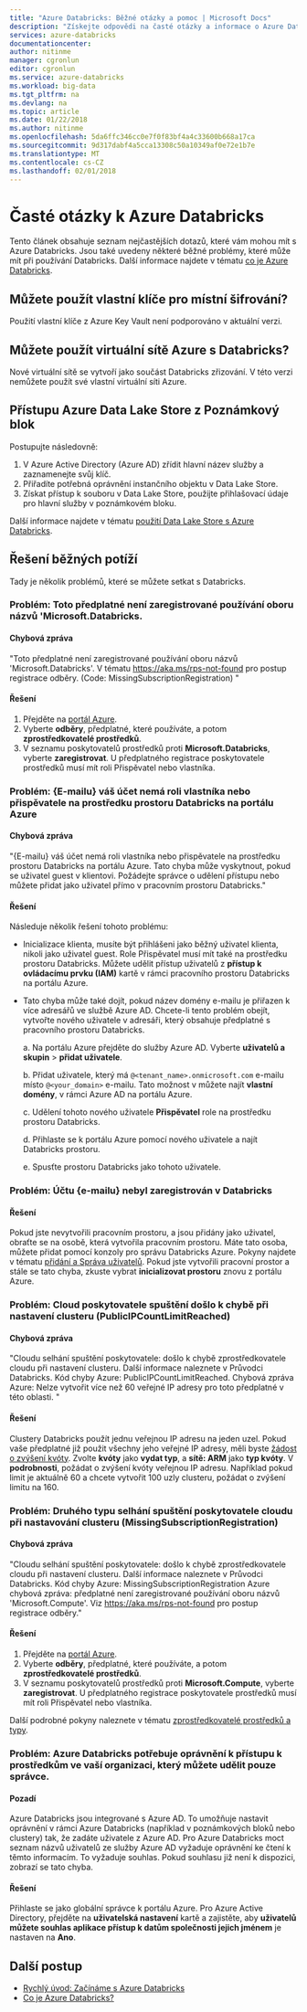 ```yaml
---
title: "Azure Databricks: Běžné otázky a pomoc | Microsoft Docs"
description: "Získejte odpovědi na časté otázky a informace o Azure Databricks odstraňování potíží."
services: azure-databricks
documentationcenter: 
author: nitinme
manager: cgronlun
editor: cgronlun
ms.service: azure-databricks
ms.workload: big-data
ms.tgt_pltfrm: na
ms.devlang: na
ms.topic: article
ms.date: 01/22/2018
ms.author: nitinme
ms.openlocfilehash: 5da6ffc346cc0e7f0f83bf4a4c33600b668a17ca
ms.sourcegitcommit: 9d317dabf4a5cca13308c50a10349af0e72e1b7e
ms.translationtype: MT
ms.contentlocale: cs-CZ
ms.lasthandoff: 02/01/2018
---
```

# <a name="frequently-asked-questions-about-azure-databricks"></a>Časté otázky k Azure Databricks

Tento článek obsahuje seznam nejčastějších dotazů, které vám mohou mít s Azure Databricks. Jsou také uvedeny některé běžné problémy, které může mít při používání Databricks. Další informace najdete v tématu [co je Azure Databricks](what-is-azure-databricks.md). 

## <a name="can-i-use-my-own-keys-for-local-encryption"></a>Můžete použít vlastní klíče pro místní šifrování? 
Použití vlastní klíče z Azure Key Vault není podporováno v aktuální verzi. 

## <a name="can-i-use-azure-virtual-networks-with-databricks"></a>Můžete použít virtuální sítě Azure s Databricks?
Nové virtuální sítě se vytvoří jako součást Databricks zřizování. V této verzi nemůžete použít své vlastní virtuální síti Azure.

## <a name="how-do-i-access-azure-data-lake-store-from-a-notebook"></a>Přístupu Azure Data Lake Store z Poznámkový blok 

Postupujte následovně:
1. V Azure Active Directory (Azure AD) zřídit hlavní název služby a zaznamenejte svůj klíč.
2. Přiřadíte potřebná oprávnění instančního objektu v Data Lake Store.
3. Získat přístup k souboru v Data Lake Store, použijte přihlašovací údaje pro hlavní služby v poznámkovém bloku.

Další informace najdete v tématu [použití Data Lake Store s Azure Databricks](https://docs.azuredatabricks.net/spark/latest/data-sources/azure/azure-datalake.html).

## <a name="fix-common-problems"></a>Řešení běžných potíží

Tady je několik problémů, které se můžete setkat s Databricks.

### <a name="issue-this-subscription-is-not-registered-to-use-the-namespace-microsoftdatabricks"></a>Problém: Toto předplatné není zaregistrované používání oboru názvů 'Microsoft.Databricks.

#### <a name="error-message"></a>Chybová zpráva

"Toto předplatné není zaregistrované používání oboru názvů 'Microsoft.Databricks'. V tématu https://aka.ms/rps-not-found pro postup registrace odběry. (Code: MissingSubscriptionRegistration) "

#### <a name="solution"></a>Řešení

1. Přejděte na [portál Azure](https://portal.azure.com).
2. Vyberte **odběry**, předplatné, které používáte, a potom **zprostředkovatelé prostředků**. 
3. V seznamu poskytovatelů prostředků proti **Microsoft.Databricks**, vyberte **zaregistrovat**. U předplatného registrace poskytovatele prostředků musí mít roli Přispěvatel nebo vlastníka.


### <a name="issue-your-account-email-does-not-have-the-owner-or-contributor-role-on-the-databricks-workspace-resource-in-the-azure-portal"></a>Problém: {E-mailu} váš účet nemá roli vlastníka nebo přispěvatele na prostředku prostoru Databricks na portálu Azure

#### <a name="error-message"></a>Chybová zpráva

"{E-mailu} váš účet nemá roli vlastníka nebo přispěvatele na prostředku prostoru Databricks na portálu Azure. Tato chyba může vyskytnout, pokud se uživatel guest v klientovi. Požádejte správce o udělení přístupu nebo můžete přidat jako uživatel přímo v pracovním prostoru Databricks." 

#### <a name="solution"></a>Řešení

Následuje několik řešení tohoto problému:

* Inicializace klienta, musíte být přihlášeni jako běžný uživatel klienta, nikoli jako uživatel guest. Role Přispěvatel musí mít také na prostředku prostoru Databricks. Můžete udělit přístup uživatelů z **přístup k ovládacímu prvku (IAM)** kartě v rámci pracovního prostoru Databricks na portálu Azure.

* Tato chyba může také dojít, pokud název domény e-mailu je přiřazen k více adresářů ve službě Azure AD. Chcete-li tento problém obejít, vytvořte nového uživatele v adresáři, který obsahuje předplatné s pracovního prostoru Databricks.

    a. Na portálu Azure přejděte do služby Azure AD. Vyberte **uživatelů a skupin** > **přidat uživatele**.

    b. Přidat uživatele, který má `@<tenant_name>.onmicrosoft.com` e-mailu místo `@<your_domain>` e-mailu. Tato možnost v můžete najít **vlastní domény**, v rámci Azure AD na portálu Azure.
    
    c. Udělení tohoto nového uživatele **Přispěvatel** role na prostředku prostoru Databricks.
    
    d. Přihlaste se k portálu Azure pomocí nového uživatele a najít Databricks prostoru.
    
    e. Spusťte prostoru Databricks jako tohoto uživatele.


### <a name="issue-your-account-email-has-not-been-registered-in-databricks"></a>Problém: Účtu {e-mailu} nebyl zaregistrován v Databricks 

#### <a name="solution"></a>Řešení

Pokud jste nevytvořili pracovním prostoru, a jsou přidány jako uživatel, obraťte se na osobě, která vytvořila pracovním prostoru. Máte tato osoba, můžete přidat pomocí konzoly pro správu Databricks Azure. Pokyny najdete v tématu [přidání a Správa uživatelů](https://docs.azuredatabricks.net/administration-guide/admin-settings/users.html). Pokud jste vytvořili pracovní prostor a stále se tato chyba, zkuste vybrat **inicializovat prostoru** znovu z portálu Azure.

### <a name="issue-cloud-provider-launch-failure-while-setting-up-the-cluster-publicipcountlimitreached"></a>Problém: Cloud poskytovatele spuštění došlo k chybě při nastavení clusteru (PublicIPCountLimitReached)

#### <a name="error-message"></a>Chybová zpráva

"Cloudu selhání spuštění poskytovatele: došlo k chybě zprostředkovatele cloudu při nastavení clusteru. Další informace naleznete v Průvodci Databricks. Kód chyby Azure: PublicIPCountLimitReached. Chybová zpráva Azure: Nelze vytvořit více než 60 veřejné IP adresy pro toto předplatné v této oblasti. "

#### <a name="solution"></a>Řešení

Clustery Databricks použít jednu veřejnou IP adresu na jeden uzel. Pokud vaše předplatné již použit všechny jeho veřejné IP adresy, měli byste [žádost o zvýšení kvóty](https://docs.microsoft.com/azure/azure-supportability/resource-manager-core-quotas-request). Zvolte **kvóty** jako **vydat typ**, a **sítě: ARM** jako **typ kvóty**. V **podrobnosti**, požádat o zvýšení kvóty veřejnou IP adresu. Například pokud limit je aktuálně 60 a chcete vytvořit 100 uzly clusteru, požádat o zvýšení limitu na 160.

### <a name="issue-a-second-type-of-cloud-provider-launch-failure-while-setting-up-the-cluster-missingsubscriptionregistration"></a>Problém: Druhého typu selhání spuštění poskytovatele cloudu při nastavování clusteru (MissingSubscriptionRegistration)

#### <a name="error-message"></a>Chybová zpráva

"Cloudu selhání spuštění poskytovatele: došlo k chybě zprostředkovatele cloudu při nastavení clusteru. Další informace naleznete v Průvodci Databricks.
Kód chyby Azure: MissingSubscriptionRegistration Azure chybová zpráva: předplatné není zaregistrované používání oboru názvů 'Microsoft.Compute'. Viz https://aka.ms/rps-not-found pro postup registrace odběry."

#### <a name="solution"></a>Řešení

1. Přejděte na [portál Azure](https://portal.azure.com).
2. Vyberte **odběry**, předplatné, které používáte, a potom **zprostředkovatelé prostředků**. 
3. V seznamu poskytovatelů prostředků proti **Microsoft.Compute**, vyberte **zaregistrovat**. U předplatného registrace poskytovatele prostředků musí mít roli Přispěvatel nebo vlastníka.

Další podrobné pokyny naleznete v tématu [zprostředkovatelé prostředků a typy](../azure-resource-manager/resource-manager-supported-services.md).

### <a name="issue-azure-databricks-needs-permissions-to-access-resources-in-your-organization-that-only-an-admin-can-grant"></a>Problém: Azure Databricks potřebuje oprávnění k přístupu k prostředkům ve vaší organizaci, který můžete udělit pouze správce.

#### <a name="background"></a>Pozadí

Azure Databricks jsou integrované s Azure AD. To umožňuje nastavit oprávnění v rámci Azure Databricks (například v poznámkových bloků nebo clustery) tak, že zadáte uživatele z Azure AD. Pro Azure Databricks moct seznam názvů uživatelů ze služby Azure AD vyžaduje oprávnění ke čtení k těmto informacím. To vyžaduje souhlas. Pokud souhlasu již není k dispozici, zobrazí se tato chyba.

#### <a name="solution"></a>Řešení

Přihlaste se jako globální správce k portálu Azure. Pro Azure Active Directory, přejděte na **uživatelská nastavení** kartě a zajistěte, aby **uživatelů můžete souhlas aplikace přístup k datům společnosti jejich jménem** je nastaven na **Ano**.

## <a name="next-steps"></a>Další postup

- [Rychlý úvod: Začínáme s Azure Databricks](quickstart-create-databricks-workspace-portal.md)
- [Co je Azure Databricks?](what-is-azure-databricks.md)

